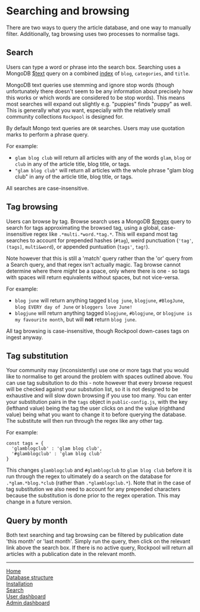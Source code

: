 # Searching and browsing

There are two ways to query the article database, and one way to manually filter. Additionally, tag browsing uses two processes to normalise tags.

## Search

Users can type a word or phrase into the search box. Searching uses a MongoDB [$text](https://docs.mongodb.com/manual/reference/operator/query/text/) query on a combined [index](https://docs.mongodb.com/manual/core/index-text/) of `blog`, `categories`, and `title`.

MongoDB text queries use stemming and ignore stop words (though unfortunately there doesn't seem to be any information about precisely how this works or which words are considered to be stop words). This means most searches will expand out slightly e.g. "puppies" finds "puppy" as well. This is generally what you want, especially with the relatively small community collections `Rockpool` is designed for.

By default Mongo text queries are `OR` searches. Users may use quotation marks to perform a phrase query.

For example:

* `glam blog club` will return all articles with any of the words `glam`, `blog` or `club` in any of the article title, blog title, or tags.
* `"glam blog club"` will return all articles with the whole phrase "glam blog club" in any of the article title, blog title, or tags.

All searches are case-insensitive.

## Tag browsing

Users can browse by tag. Browse search uses a MongoDB [$regex]() query to search for tags approximating the browsed tag, using a global, case-insensitive regex like `.*multi.*word.*tag.*`. This will expand most tag searches to account for prepended hashes (`#tag`), weird punctuation (`'tag'`, `(tags]`, `multi&word`), or appended puntuation (`tags'`, `tag!`).

Note however that this is still a 'match' query rather than the 'or' query from a Search query, and that regex isn't actually magic. Tag browse cannot determine where there _might_ be a space, only where there is one - so tags with spaces will return equivalents without spaces, but not vice-versa.

For example:

* `blog june` will return anything tagged `blog june`, `blogjune`, `#BlogJune`, `blog EVERY day of June` or `bloggers love June!`
* `blogjune` will return anything tagged `blogjune`, `#blogjune`, or `blogjune is my favourite month`, but will **not** return `blog june`.

All tag browsing is case-insensitive, though Rockpool down-cases tags on ingest anyway.

## Tag substitution

Your community may (inconsistently) use one or more tags that you would like to normalise to get around the problem with spaces outlined above. You can use tag subsitution to do this - note however that every browse request will be checked against your substution list, so it is not designed to be exhaustive and will slow down browsing if you use too many. You can enter your substitution pairs in the `tags` object in `public-config.js`, with the key (lefthand value) being the tag the user clicks on and the value (righthand value) being what you want to change it to before querying the database. The substitute will then run through the regex like any other tag.

For example:
```
const tags = {
  'glamblogclub' : 'glam blog club',
  '#glamblogclub' : 'glam blog club'
}
```
This changes `glamblogclub` and `#glamblogclub` to `glam blog club` before it is run through the regex to ultimately do a search on the database for `.*glam.*blog.*club` (rather than `.*glamblogclub.*`). Note that in the case of tag substitution we also need to account for any prepended characters because the substitution is done prior to the regex operation. This may change in a future version.

## Query by month

Both text searching and tag browsing can be filtered by publication date 'this month' or 'last month'. Simply run the query, then click on the relevant link above the search box. If there is no active query, Rockpool will return all articles with a publication date in the relevant month.

---
[Home](/README.md)  
[Database structure](database.md)  
[Installation](installation.md)  
[Search](search.md)  
[User dashboard](dashboard.md)  
[Admin dashboard](admin.md)  
